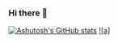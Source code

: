### Hi there 👋
[![Ashutosh's GitHub stats](https://github-readme-stats.vercel.app/api?username=ASHUdev05&count_private=true)](https://github.com/anuraghazra/github-readme-stats)
[![a]](https://github-readme-stats.vercel.app/api?username=anuraghazra&show_icons=true)



<!--
**ASHUdev05/ASHUdev05** is a ✨ _special_ ✨ repository because its `README.md` (this file) appears on your GitHub profile.

Here are some ideas to get you started:

- 🔭 I’m currently working on ...
- 🌱 I’m currently learning ...
- 👯 I’m looking to collaborate on ...
- 🤔 I’m looking for help with ...
- 💬 Ask me about ...
- 📫 How to reach me: ...
- 😄 Pronouns: ...
- ⚡ Fun fact: ...
-->

